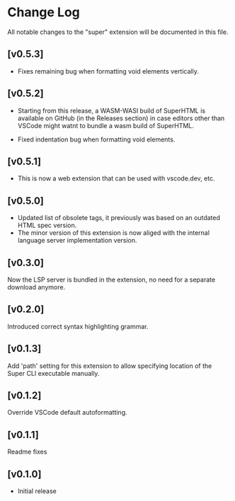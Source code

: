 # Change Log

All notable changes to the "super" extension will be documented in this file.

## [v0.5.3]
- Fixes remaining bug when formatting void elements vertically.
 
## [v0.5.2]
- Starting from this release, a WASM-WASI build of SuperHTML is available on GitHub (in the Releases section) in case editors other than VSCode might watnt to bundle a wasm build of SuperHTML.
 
- Fixed indentation bug when formatting void elements.

## [v0.5.1]
- This is now a web extension that can be used with vscode.dev, etc.

## [v0.5.0]
- Updated list of obsolete tags, it previously was based on an outdated HTML spec version.
- The minor version of this extension is now aliged with the internal language server implementation version.

## [v0.3.0]
Now the LSP server is bundled in the extension, no need for a separate download anymore.

## [v0.2.0]
Introduced correct syntax highlighting grammar.

## [v0.1.3]
Add 'path' setting for this extension to allow specifying location of the Super CLI executable manually.

## [v0.1.2]
Override VSCode default autoformatting.

## [v0.1.1]
Readme fixes

## [v0.1.0]
- Initial release
